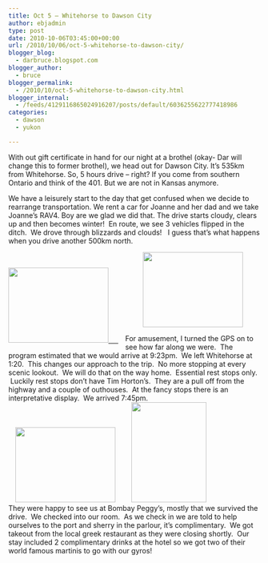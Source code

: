 ```yaml
---
title: Oct 5 – Whitehorse to Dawson City
author: ebjadmin
type: post
date: 2010-10-06T03:45:00+00:00
url: /2010/10/06/oct-5-whitehorse-to-dawson-city/
blogger_blog:
  - darbruce.blogspot.com
blogger_author:
  - bruce
blogger_permalink:
  - /2010/10/oct-5-whitehorse-to-dawson-city.html
blogger_internal:
  - /feeds/4129116865024916207/posts/default/6036255622777418986
categories:
  - dawson
  - yukon

---
```

<div style="margin: 0px auto 10px;text-align: center">
  <div style="text-align: left">
    With out gift certificate in hand for our night at a brothel (okay- Dar will change this to former brothel), we head out for Dawson City. It&#8217;s 535km from Whitehorse. So, 5 hours drive &#8211; right? If you come from southern Ontario and think of the 401. But we are not in Kansas anymore.
  </div>
  
  <p>
  </p>
  
  <div style="text-align: left">
    We have a leisurely start to the day that get confused when we decide to rearrange transportation. We rent a car for Joanne and her dad and we take Joanne&#8217;s RAV4. Boy are we glad we did that. The drive starts cloudy, clears up and then becomes winter! &nbsp;En route, we see 3 vehicles flipped in the ditch. &nbsp;We drove through blizzards and clouds! &nbsp; I guess that&#8217;s what happens when you drive another 500km north. &nbsp;
  </div>
  
  <p>
    <a href="http://3.bp.blogspot.com/_19z6kBbeY-M/TK09_NPTLmI/AAAAAAAA1dI/bkiEkWuAZP4/s1600/IMG_1127.JPG" style="clear: left;float: left;margin-bottom: 1em;margin-right: 1em"><br /></a><a href="http://3.bp.blogspot.com/_19z6kBbeY-M/TK09_NPTLmI/AAAAAAAA1dI/bkiEkWuAZP4/s1600/IMG_1127.JPG" style="clear: left;float: left;margin-bottom: 1em;margin-right: 1em"><img loading="lazy" alt="" border="0" height="150" src="http://3.bp.blogspot.com/_19z6kBbeY-M/TK09_NPTLmI/AAAAAAAA1dI/bkiEkWuAZP4/s200/IMG_1127.JPG" width="200" />&nbsp;&nbsp; &nbsp;&nbsp;<span style="color: black"></span></a><a href="http://4.bp.blogspot.com/_19z6kBbeY-M/TK09_RJ3TeI/AAAAAAAA1dQ/3nr3lGzk9Ow/s1600/IMG_1193.JPG"><img loading="lazy" alt="" border="0" height="150" src="http://4.bp.blogspot.com/_19z6kBbeY-M/TK09_RJ3TeI/AAAAAAAA1dQ/3nr3lGzk9Ow/s200/IMG_1193.JPG" width="200" /></a>
  </p>
  
  <p>
  </p>
  
  <div style="text-align: left">
    For amusement, I turned the GPS on to see how far along we were. &nbsp;The program estimated that we would arrive at 9:23pm. &nbsp;We left Whitehorse at 1:20. &nbsp;This changes our approach to the trip. &nbsp;No more stopping at every scenic lookout. &nbsp;We will do that on the way home. &nbsp;Essential rest stops only. &nbsp;Luckily rest stops don&#8217;t have Tim Horton&#8217;s. &nbsp;They are a pull off from the highway and a couple of outhouses. &nbsp;At the fancy stops there is an interpretative display. &nbsp;We arrived 7:45pm.
  </div>
  
  <div style="text-align: left">
  </div>
  
  <div style="clear: both;text-align: left">
    <a href="http://4.bp.blogspot.com/_19z6kBbeY-M/TK1BqogyExI/AAAAAAAA1dY/exPIXtKMXPI/s1600/IMG_1197.JPG" style="margin-left: 1em;margin-right: 1em"><img loading="lazy" border="0" height="150" src="http://4.bp.blogspot.com/_19z6kBbeY-M/TK1BqogyExI/AAAAAAAA1dY/exPIXtKMXPI/s200/IMG_1197.JPG" width="200" /></a>&nbsp;<a href="http://3.bp.blogspot.com/_19z6kBbeY-M/TK1Bvrab2jI/AAAAAAAA1dc/4hpV-wLxj7o/s1600/IMG_1198.JPG" style="margin-left: 1em;margin-right: 1em"><img loading="lazy" border="0" height="200" src="http://3.bp.blogspot.com/_19z6kBbeY-M/TK1Bvrab2jI/AAAAAAAA1dc/4hpV-wLxj7o/s200/IMG_1198.JPG" width="150" /></a>
  </div>
  
  <div style="text-align: left">
  </div>
  
  <div style="text-align: left">
  </div>
  
  <div style="text-align: left">
    They were happy to see us at Bombay Peggy&#8217;s, mostly that we survived the drive. &nbsp;We checked into our room. &nbsp;As we check in we are told to help ourselves to the port and sherry in the parlour, it&#8217;s complimentary. &nbsp;We got takeout from the local greek restaurant as they were closing shortly. &nbsp;Our stay included 2 complimentary drinks at the hotel so we got two of their world famous martinis to go with our gyros!
  </div>
</div>